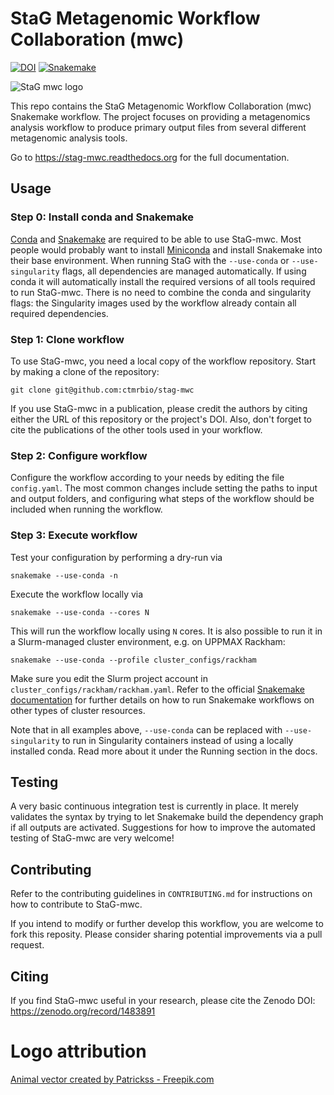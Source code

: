 # StaG Metagenomic Workflow Collaboration (mwc)

[![DOI](https://zenodo.org/badge/125840716.svg)](https://zenodo.org/badge/latestdoi/125840716)
[![Snakemake](https://img.shields.io/badge/snakemake-≥4.8.1-brightgreen.svg)](https://snakemake.bitbucket.io)

![StaG mwc logo](docs/source/img/stag_head_text.png "StaG mwc")

This repo contains the StaG Metagenomic Workflow Collaboration (mwc) Snakemake
workflow. The project focuses on providing a metagenomics analysis workflow to
produce primary output files from several different metagenomic analysis tools. 

Go to https://stag-mwc.readthedocs.org for the full documentation.


## Usage

### Step 0: Install conda and Snakemake
[Conda](https://conda.io/docs/) and
[Snakemake](https://snakemake.readthedocs.io) are required to be able to use
StaG-mwc. Most people would probably want to install
[Miniconda](https://conda.io/miniconda.html) and install Snakemake into their
base environment. When running StaG with the `--use-conda` or
`--use-singularity` flags, all dependencies are managed automatically. If
using conda it will automatically install the required versions of all tools
required to run StaG-mwc. There is no need to combine the conda and singularity
flags: the Singularity images used by the workflow already contain all required
dependencies.

### Step 1: Clone workflow
To use StaG-mwc, you need a local copy of the workflow repository. Start by
making a clone of the repository: 

    git clone git@github.com:ctmrbio/stag-mwc

If you use StaG-mwc in a publication, please credit the authors by citing
either the URL of this repository or the project's DOI. Also, don't forget to
cite the publications of the other tools used in your workflow.

### Step 2: Configure workflow
Configure the workflow according to your needs by editing the file
`config.yaml`. The most common changes include setting the paths to input and
output folders, and configuring what steps of the workflow should be included
when running the workflow. 

### Step 3: Execute workflow
Test your configuration by performing a dry-run via

    snakemake --use-conda -n

Execute the workflow locally via

    snakemake --use-conda --cores N

This will run the workflow locally using `N` cores. It is also possible to run
it in a Slurm-managed cluster environment, e.g. on UPPMAX Rackham:

    snakemake --use-conda --profile cluster_configs/rackham

Make sure you edit the Slurm project account in
`cluster_configs/rackham/rackham.yaml`. Refer to the official [Snakemake
documentation](https://snakemake.readthedocs.io) for further details on how to
run Snakemake workflows on other types of cluster resources.

Note that in all examples above, `--use-conda` can be replaced with
`--use-singularity` to run in Singularity containers instead of using a locally
installed conda. Read more about it under the Running section in the docs.


## Testing
A very basic continuous integration test is currently in place. It merely
validates the syntax by trying to let Snakemake build the dependency graph if
all outputs are activated. Suggestions for how to improve the automated
testing of StaG-mwc are very welcome!


## Contributing
Refer to the contributing guidelines in `CONTRIBUTING.md` for instructions on
how to contribute to StaG-mwc.

If you intend to modify or further develop this workflow, you are welcome to
fork this reposity. Please consider sharing potential improvements via a pull
request.


## Citing
If you find StaG-mwc useful in your research, please cite the Zenodo DOI:
https://zenodo.org/record/1483891


# Logo attribution
<a href="https://www.freepik.com/free-photos-vectors/animal">Animal vector created by Patrickss - Freepik.com</a>

